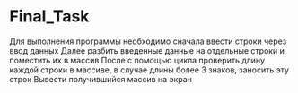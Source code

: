 # Final_Task
Для выполнения программы необходимо сначала ввести строки через ввод данных
Далее разбить введенные данные на отдельные строки и поместить их в массив
После с помощью цикла проверить длину каждой строки в массиве, в случае длины более 3 знаков, заносить эту строк 
Вывести получившийся массив на экран
